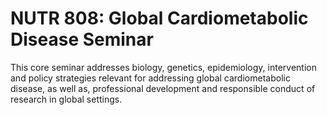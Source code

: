 # NUTR 808: Global Cardiometabolic Disease Seminar

This core seminar addresses biology, genetics, epidemiology, intervention and policy strategies relevant for addressing global cardiometabolic disease, as well as, professional development and responsible conduct of research in global settings.